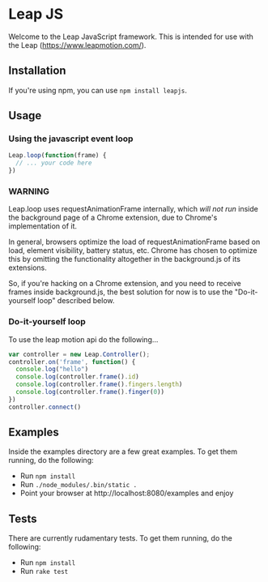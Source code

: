 # Leap JS

Welcome to the Leap JavaScript framework. This is intended for use with the Leap (https://www.leapmotion.com/).

## Installation

If you're using npm, you can use `npm install leapjs`.

## Usage

### Using the javascript event loop

```javascript
Leap.loop(function(frame) {
  // ... your code here
})
```

### WARNING

Leap.loop uses requestAnimationFrame internally, which *will not run* inside the
background page of a Chrome extension, due to Chrome's implementation of it.

In general, browsers optimize the load of requestAnimationFrame based on load, element visibility,
battery status, etc. Chrome has chosen to optimize this by omitting the functionality
altogether in the background.js of its extensions.

So, if you're hacking on a Chrome extension, and you need to receive frames inside background.js,
the best solution for now is to use the "Do-it-yourself loop" described below.

### Do-it-yourself loop

To use the leap motion api do the following...

```javascript
var controller = new Leap.Controller();
controller.on('frame', function() {
  console.log("hello")
  console.log(controller.frame().id)
  console.log(controller.frame().fingers.length)
  console.log(controller.frame().finger(0))
})
controller.connect()
```

## Examples

Inside the examples directory are a few great examples. To get them running, do the following:

* Run `npm install`
* Run `./node_modules/.bin/static .`
* Point your browser at http://localhost:8080/examples and enjoy

## Tests

There are currently rudamentary tests. To get them running, do the following:

* Run `npm install`
* Run `rake test`
